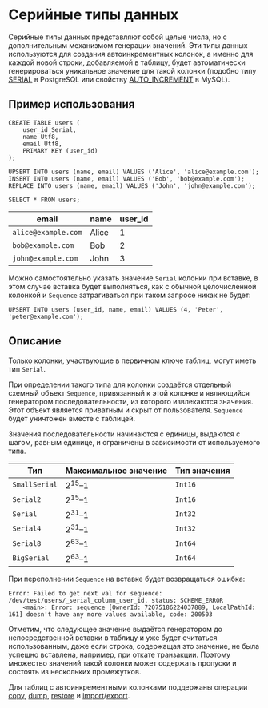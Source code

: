 # Серийные типы данных

Серийные типы данных представляют собой целые числа, но с дополнительным механизмом генерации значений. Эти типы данных используются для создания автоинкрементных колонок, а именно для каждой новой строки, добавляемой в таблицу, будет автоматически генерироваться уникальное значение для такой колонки (подобно типу [SERIAL](https://www.postgresql.org/docs/current/datatype-numeric.html#DATATYPE-SERIAL) в PostgreSQL или свойству [AUTO_INCREMENT](https://dev.mysql.com/doc/refman/9.0/en/example-auto-increment.html) в MySQL).

## Пример использования

``` yql
CREATE TABLE users (
    user_id Serial,
    name Utf8,
    email Utf8,
    PRIMARY KEY (user_id)
);
```

``` yql
UPSERT INTO users (name, email) VALUES ('Alice', 'alice@example.com');
INSERT INTO users (name, email) VALUES ('Bob', 'bob@example.com');
REPLACE INTO users (name, email) VALUES ('John', 'john@example.com');
```

``` yql
SELECT * FROM users;
```

email | name | user_id
----- | ----- | -----
`alice@example.com` | Alice | 1
`bob@example.com` | Bob | 2
`john@example.com` | John | 3

Можно самостоятельно указать значение `Serial` колонки при вставке, в этом случае вставка будет выполняться, как с обычной целочисленной колонкой и `Sequence` затрагиваться при таком запросе никак не будет:

``` yql
UPSERT INTO users (user_id, name, email) VALUES (4, 'Peter', 'peter@example.com');
```

## Описание

Только колонки, участвующие в первичном ключе таблиц, могут иметь тип `Serial`.

При определении такого типа для колонки создаётся отдельный схемный объект `Sequence`, привязанный к этой колонке и являющийся генератором последовательности, из которого извлекаются значения. Этот объект является приватным и скрыт от пользователя. `Sequence` будет уничтожен вместе с таблицей.

Значения последовательности начинаются с единицы, выдаются с шагом, равным единице, и ограничены в зависимости от используемого типа.

Тип | Максимальное значение | Тип значения
----- | ----- | -----
`SmallSerial` | $2^15–1$ | `Int16`
`Serial2` | $2^15–1$ | `Int16`
`Serial` | $2^31–1$ | `Int32`
`Serial4` | $2^31–1$ | `Int32`
`Serial8` | $2^63–1$ | `Int64`
`BigSerial` | $2^63–1$ | `Int64`

При переполнении `Sequence` на вставке будет возвращаться ошибка:

```text
Error: Failed to get next val for sequence: /dev/test/users/_serial_column_user_id, status: SCHEME_ERROR
    <main>: Error: sequence [OwnerId: 72075186224037889, LocalPathId: 161] doesn't have any more values available, code: 200503
```

Отметим, что следующее значение выдаётся генератором до непосредственной вставки в таблицу и уже будет считаться использованным, даже если строка, содержащая это значение, не была успешно вставлена, например, при откате транзакции. Поэтому множество значений такой колонки может содержать пропуски и состоять из нескольких промежутков.

Для таблиц с автоинкрементными колонками поддержаны операции [copy](../../../../reference/ydb-cli/tools-copy.md), [dump](../../../../reference/ydb-cli/export-import/tools-dump.md), [restore](../../../../reference/ydb-cli/export-import/import-file.md) и [import](../../../../reference/ydb-cli/export-import/import-s3.md)/[export](../../../../reference/ydb-cli/export-import/export-s3.md).
